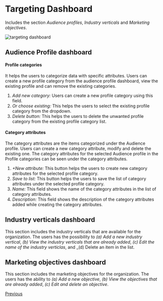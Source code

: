 # Targeting Dashboard

Includes the section _Audience profiles_, _Industry verticals_ and _Marketing objectives_.

<img src="targeting_dashboard.png"
 alt="targeting dashboard"
 style="float: middle; margin-right: 10px;" />


## Audience Profile dashboard
#### Profile categories

It helps the users to categorize data with specific attributes. Users can create a new profile category from the audience profile dashboard, view the existing profile and can remove the existing categories.

1. _Add new category:_ Users can create a new profile category using this field.
2. _Or choose existing:_ This helps the users to select the existing profile category from the dropdown.
3. _Delete button:_ This helps the users to delete the unwanted profile category from the existing profile category list.

#### Category attributes

The category attributes are the items categorized under the Audience profile. Users can create a new category attribute, modify and delete the existing one. The category attributes for the selected Audience profile in the Profile categories can be seen under the category attributes. 

1. _+New attribute:_ This button helps the users to create new category attributes for the selected profile category.
2. _Save to list:_ This button helps the users to save the list of category attributes under the selected profile category.
3. _Name:_ This field shows the name of the category attributes in the list of category attributes.
4. _Description:_ This field shows the description of the category attributes added while creating the category attributes.


## Industry verticals dashboard

This section includes the industry verticals that are available for the organization. The users has the possibility to _(a) Add a new industry vertical_, _(b) View the industry verticals that are already added_, _(c) Edit the name of the industry verticlas_, and _(d) Delete an item in the list.

## Marketing objectives dashboard

This section includes the marketing objectives for the organization. The users has the ability to _(a) Add a new objective_, _(b) View the objectives that are already added_, _(c) Edit and delete an objective_. 

[Previous](library-dashboard.md)